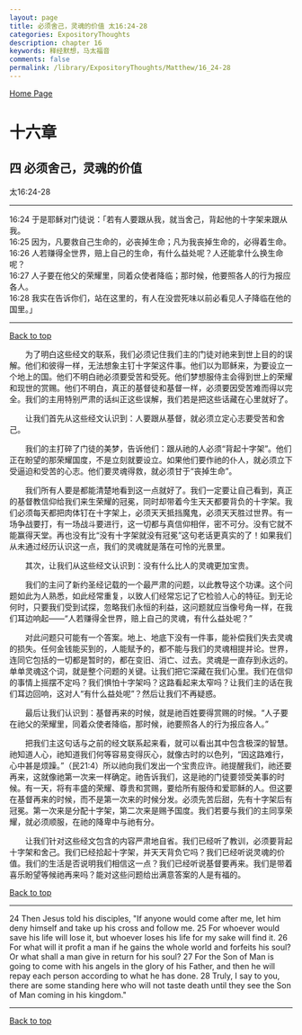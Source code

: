 ```yaml
---
layout: page
title: 必须舍己，灵魂的价值 太16:24-28
categories: ExpositoryThoughts
description: chapter 16
keywords: 释经默想，马太福音
comments: false
permalink: /library/ExpositoryThoughts/Matthew/16_24-28
---
```

[ Home Page ]({{site.baseurl}}/index) <br>

<a name="0"></a>
# 十六章 

## 四 必须舍己，灵魂的价值

太16:24-28

***

16:24 于是耶稣对门徒说：「若有人要跟从我，就当舍己，背起他的十字架来跟从我。<br>
16:25 因为，凡要救自己生命的，必丧掉生命；凡为我丧掉生命的，必得着生命。<br>
16:26 人若赚得全世界，赔上自己的生命，有什么益处呢？人还能拿什么换生命呢？<br>
16:27 人子要在他父的荣耀里，同着众使者降临；那时候，他要照各人的行为报应各人。<br>
16:28 我实在告诉你们，站在这里的，有人在没尝死味以前必看见人子降临在他的国里。」<br>

***

[Back to top](#0)

&emsp;&emsp;为了明白这些经文的联系，我们必须记住我们主的门徒对祂来到世上目的的误解。他们和彼得一样，无法想象主钉十字架这件事。他们以为耶稣来，为要设立一个地上的国。他们不明白祂必须要受苦和受死。他们梦想服侍主会得到世上的荣耀和现世的赏赐。他们不明白，真正的基督徒和基督一样，必须要因受苦难而得以完全。我们的主用特别严肃的话纠正这些误解，我们若是把这些话藏在心里就好了。

&emsp;&emsp;让我们首先从这些经文认识到：人要跟从基督，就必须立定心志要受苦和舍己。

&emsp;&emsp;我们的主打碎了门徒的美梦，告诉他们：跟从祂的人必须“背起十字架”。他们正在盼望的那荣耀国度，不是立刻就要设立。如果他们要作祂的仆人，就必须立下受逼迫和受苦的心志。他们要灵魂得救，就必须甘于“丧掉生命”。

&emsp;&emsp;我们所有人要是都能清楚地看到这一点就好了。我们一定要让自己看到，真正的基督教信仰给我们来生荣耀的冠冕，同时却带着今生天天都要背负的十字架。我们必须每天都把肉体钉在十字架上，必须天天抵挡魔鬼，必须天天胜过世界。有一场争战要打，有一场战斗要进行，这一切都与真信仰相伴，密不可分。没有它就不能赢得天堂。再也没有比“没有十字架就没有冠冕”这句老话更真实的了！如果我们从未通过经历认识这一点，我们的灵魂就是落在可怜的光景里。

&emsp;&emsp;其次，让我们从这些经文认识到：没有什么比人的灵魂更加宝贵。

&emsp;&emsp;我们的主问了新约圣经记载的一个最严肃的问题，以此教导这个功课。这个问题如此为人熟悉，如此经常重复，以致人们经常忘记了它检验人心的特征。到无论何时，只要我们受到试探，忽略我们永恒的利益，这问题就应当像号角一样，在我们耳边响起——“人若赚得全世界，赔上自己的灵魂，有什么益处呢？”

&emsp;&emsp;对此问题只可能有一个答案。地上、地底下没有一件事，能补偿我们失去灵魂的损失。任何金钱能买到的，人能赋予的，都不能与我们的灵魂相提并论。世界，连同它包括的一切都是暂时的，都在变旧、消亡、过去。灵魂是一直存到永远的。单单灵魂这个词，就是整个问题的关键。让我们把它深藏在我们心里。我们在信仰的事情上摇摆不定吗？我们惧怕十字架吗？这路看起来太窄吗？让我们主的话在我们耳边回响，这对人“有什么益处呢”？然后让我们不再疑惑。

&emsp;&emsp;最后让我们认识到：基督再来的时候，就是祂百姓要得赏赐的时候。“人子要在祂父的荣耀里，同着众使者降临，那时候，祂要照各人的行为报应各人。”

&emsp;&emsp;把我们主这句话与之前的经文联系起来看，就可以看出其中包含极深的智慧。祂知道人心，祂知道我们何等容易变得灰心，就像古时的以色列，“因这路难行，心中甚是烦躁。”（民21:4）所以祂向我们发出一个宝贵应许。祂提醒我们，祂还要再来，这就像祂第一次来一样确定。祂告诉我们，这是祂的门徒要领受美事的时候。有一天，将有丰盛的荣耀、尊贵和赏赐，要给所有服侍和爱耶稣的人。但这要在基督再来的时候，而不是第一次来的时候分发。必须先苦后甜，先有十字架后有冠冕。第一次来是分配十字架，第二次来是赐予国度。我们若要与我们的主同享荣耀，就必须顺服，在祂的降卑中与祂有分。

&emsp;&emsp;让我们针对这些经文包含的内容严肃地自省。我们已经听了教训，必须要背起十字架和舍己。我们已经拾起十字架，并天天背负它吗？我们已经听说灵魂的价值。我们的生活是否说明我们相信这一点？我们已经听说基督要再来。我们是带着喜乐盼望等候祂再来吗？能对这些问题给出满意答案的人是有福的。

[Back to top](#0)

***

24 Then Jesus told his disciples, "If anyone would come after me, let him deny himself and take up his cross and follow me. 25 For whoever would save his life will lose it, but whoever loses his life for my sake will find it. 26 For what will it profit a man if he gains the whole world and forfeits his soul? Or what shall a man give in return for his soul? 27 For the Son of Man is going to come with his angels in the glory of his Father, and then he will repay each person according to what he has done. 28 Truly, I say to you, there are some standing here who will not taste death until they see the Son of Man coming in his kingdom."

***

[Back to top](#0)
